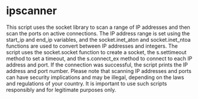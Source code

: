 # ipscanner

This script uses the socket library to scan a range of IP addresses and then scan the ports on active connections. The IP address range is set using the start_ip and end_ip variables, and the socket.inet_aton and socket.inet_ntoa functions are used to convert between IP addresses and integers. The script uses the socket.socket function to create a socket, the s.settimeout method to set a timeout, and the s.connect_ex method to connect to each IP address and port. If the connection was successful, the script prints the IP address and port number.
Please note that scanning IP addresses and ports can have security implications and may be illegal, depending on the laws and regulations of your country. It is important to use such scripts responsibly and for legitimate purposes only.
